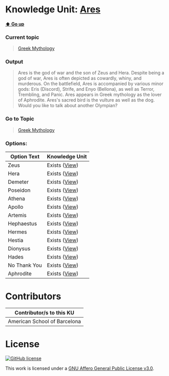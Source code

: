 # Knowledge Unit: [Ares](../../knowledge_units/greek-mythology/ares.md)

#### [:arrow_up: Go up](../../topics/greek-mythology.md)
### Current topic
> [Greek Mythology](../../topics/greek-mythology.md)
### Output
> Ares is the god of war and the son of Zeus and Hera. Despite being a god of war, Ares is often depicted as cowardly, whiny, and murderous. On the battlefield, Ares is accompanied by various minor gods: Eris (Discord), Strife, and Enyo (Bellona), as well as Terror, Trembling, and Panic. Ares appears in Greek mythology as the lover of Aphrodite. Ares&#039;s sacred bird is the vulture as well as the dog.
Would you like to talk about another Olympian?
### Go to Topic
> [Greek Mythology](../../topics/greek-mythology.md)

### Options: 

| Option Text | Knowledge Unit |
| - | - |  
| Zeus  |  Exists ([View](../../knowledge_units/greek-mythology/zeus.md))  |  
| Hera  |  Exists ([View](../../knowledge_units/greek-mythology/hera.md))  |  
| Demeter  |  Exists ([View](../../knowledge_units/greek-mythology/demeter.md))  |  
| Poseidon  |  Exists ([View](../../knowledge_units/greek-mythology/poseidon.md))  |  
| Athena  |  Exists ([View](../../knowledge_units/greek-mythology/athena.md))  |  
| Apollo  |  Exists ([View](../../knowledge_units/greek-mythology/apollo.md))  |  
| Artemis  |  Exists ([View](../../knowledge_units/greek-mythology/artemis.md))  |  
| Hephaestus  |  Exists ([View](../../knowledge_units/greek-mythology/hephaestus.md))  |  
| Hermes  |  Exists ([View](../../knowledge_units/greek-mythology/hermes.md))  |  
| Hestia  |  Exists ([View](../../knowledge_units/greek-mythology/hestia.md))  |  
| Dionysus  |  Exists ([View](../../knowledge_units/greek-mythology/dionysus.md))  |  
| Hades  |  Exists ([View](../../knowledge_units/greek-mythology/hades.md))  |  
| No Thank You  |  Exists ([View](../../knowledge_units/greek-mythology/no-thank-you.md))  |  
| Aphrodite  |  Exists ([View](../../knowledge_units/greek-mythology/aphrodite.md))  | 

# Contributors

| Contributor/s to this KU |
| - | 
| American School of Barcelona |

# License
[![GitHub license](https://img.shields.io/github/license/inbrainz/cerebro)](https://github.com/inbrainz/cerebro/blob/master/LICENSE)

This work is licensed under a [GNU Affero General Public License v3.0](https://www.gnu.org/licenses/agpl-3.0.txt).
